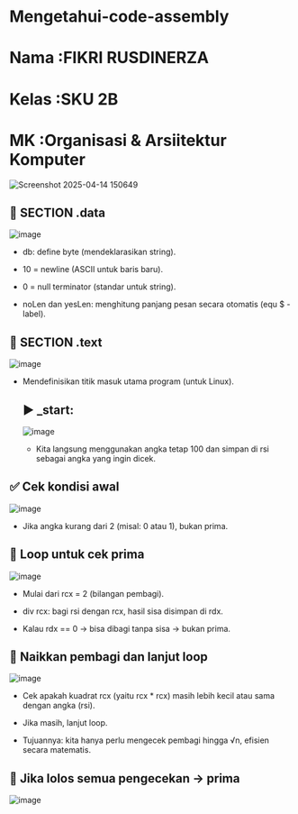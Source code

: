 # Mengetahui-code-assembly

# Nama  :FIKRI RUSDINERZA
# Kelas  :SKU 2B
# MK      :Organisasi & Arsiitektur Komputer


![Screenshot 2025-04-14 150649](https://github.com/user-attachments/assets/0514c373-2755-4e5f-92ab-5f596d7d785b)




## 🔧 SECTION .data ##

![image](https://github.com/user-attachments/assets/afcd12a6-71cd-43e8-9564-b180bcda9a6d)

* db: define byte (mendeklarasikan string). 

* 10 = newline (ASCII untuk baris baru).

* 0 = null terminator (standar untuk string).

* noLen dan yesLen: menghitung panjang pesan secara otomatis (equ $ - label).

## 🔧 SECTION .text ##

![image](https://github.com/user-attachments/assets/95850885-1932-4bd0-9302-6c0320b6c070)

* Mendefinisikan titik masuk utama program (untuk Linux).

  ## ▶️ _start: ##

  ![image](https://github.com/user-attachments/assets/e6a45905-e6c4-4b26-9836-307887d8853b)

  * Kita langsung menggunakan angka tetap 100 dan simpan di rsi sebagai angka yang ingin dicek.
## ✅ Cek kondisi awal ##

![image](https://github.com/user-attachments/assets/da64856d-e8e5-450d-8cfb-abd5529455d6)

* Jika angka kurang dari 2 (misal: 0 atau 1), bukan prima.

## 🔁 Loop untuk cek prima ##

![image](https://github.com/user-attachments/assets/ac525f56-11d4-4363-b923-84fa800896d9)

* Mulai dari rcx = 2 (bilangan pembagi).

* div rcx: bagi rsi dengan rcx, hasil sisa disimpan di rdx.

* Kalau rdx == 0 → bisa dibagi tanpa sisa → bukan prima.

## 🔄 Naikkan pembagi dan lanjut loop ##

![image](https://github.com/user-attachments/assets/f25c39ff-a738-419d-aa7e-1be53d454fd0)

* Cek apakah kuadrat rcx (yaitu rcx * rcx) masih lebih kecil atau sama dengan angka (rsi).

* Jika masih, lanjut loop.

* Tujuannya: kita hanya perlu mengecek pembagi hingga √n, efisien secara matematis.

## 🎉 Jika lolos semua pengecekan → prima ##

![image](https://github.com/user-attachments/assets/7242bd02-3310-48d1-9614-4c0f5a109277)





